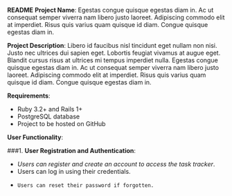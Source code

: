 **README**
**Project Name**:  Egestas congue quisque egestas diam in. Ac ut consequat semper viverra nam libero justo laoreet. Adipiscing commodo elit at imperdiet. Risus quis varius quam quisque id diam. Congue quisque egestas diam in.

**Project Description**:  Libero id faucibus nisl tincidunt eget nullam non nisi. Justo nec ultrices dui sapien eget. Lobortis feugiat vivamus at augue eget. Blandit cursus risus at ultrices mi tempus imperdiet nulla. Egestas congue quisque egestas diam in. Ac ut consequat semper viverra nam libero justo laoreet. Adipiscing commodo elit at imperdiet. Risus quis varius quam quisque id diam. Congue quisque egestas diam in.

**Requirements**:

- Ruby 3.2+ and Rails 1+
- PostgreSQL database
- Project to be hosted on GitHub

**User Functionality**:

###1. **User Registration and Authentication**:
   + *Users can register and create an account to access the task tracker*.
   + Users can log in using their credentials.
   - ```Users can reset their password if forgotten.```
